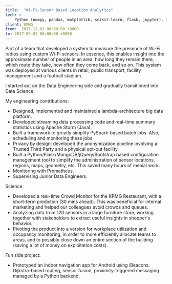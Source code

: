 ```yaml
---
title:  "Wi-Fi-Sensor Based Location Analytics"
tech: >
    Python (numpy, pandas, matplotlib, scikit-learn, flask, jupyter), Java, JavaScript, Hadoop, Kafka, Storm, Spark, HDFS, Hive, MongoDB, Prometheus, Git, Jenkins, Linux, AWS, GCP, MCMC (PyMC3), time series forecasting (Machine Learning).
client: KPMG
from:  2013-12-01 00:00:00 +0000
to: 2017-09-01 00:00:00 +0000
---
```

Part of a team that developed a system to measure the presence of Wi-Fi radios using custom Wi-Fi sensors. In essence, this enables insight into the approximate number of people in an area, how long they remain there, which route they take, how often they come back, and so on. This system was deployed at various clients in retail, public transport, facility management and a football stadium.

I started out on the Data Engineering side and gradually transitioned into Data Science. 

My engineering contributions:
- Designed, implemented and maintained a lambda-architecture big data platform. 
- Developed streaming data processing code and real-time summary statistics using Apache Storm (Java).
- Built a framework to greatly simplify PySpark-based batch jobs. Also, scheduling and monitoring these jobs.
- Privacy by design: developed the anonymization pipeline involving a Trusted Third Party and a physical opt-out facility.
- Built a Python/Flask/MongoDB/jQuery/Bootstrap based configuration management tool to simplify the administration of sensor locations, regions, maps, geometry, etc. This saved many hours of menial work.
- Monitoring with Prometheus.
- Supervising Junior Data Engineers. 

Science:
- Developed a real-time Crowd Monitor for the KPMG Restaurant, with a short-term prediction (30 mins ahead). This was beneficial for internal marketing and helped our colleagues avoid crowds and queues. 
- Analyzing data from 120 sensors in a large furniture store, working together with stakeholders to extract useful insights in shopper's behavior.
- Pivoting the product into a version for workplace utilization and occupancy monitoring, in order to more efficiently allocate teams to areas, and to possibly close down an entire section of the building (saving a lot of money on exploitation costs).

Fun side project:
- Prototyped an indoor navigation app for Android using iBeacons. Dijkstra-based routing, sensor fusion, proximity-triggered messaging managed by a Python backend.

